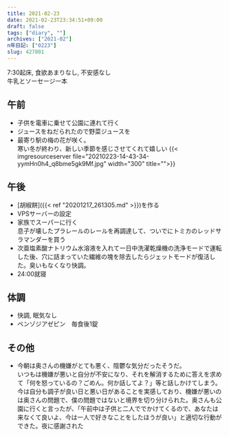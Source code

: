 ```yaml
---
title: 2021-02-23
date: 2021-02-23T23:34:51+09:00
draft: false
tags: ["diary", ""]
archives: ["2021-02"]
n年日記: ["0223"]
slug: 427801
---
```

7:30起床, 食欲あまりなし, 不安感なし  
牛乳とソーセージ一本
## 午前
- 子供を電車に乗せて公園に連れて行く
- ジュースをねだられたので野菜ジュースを
- 最寄り駅の梅の花が咲く。  
寒い冬が終わり、新しい季節を感じさせてくれて嬉しい
{{< imgresourceserver file="20210223-14-43-34-yymHn0h4_q8bme5gk9Mf.jpg" width="300" title="">}}
## 午後
- [胡椒餅]({{< ref "20201217_261305.md" >}})を作る
- VPSサーバーの設定
- 家族でスーパーに行く  
息子が壊したプラレールのレールを再調達して、ついでにトミカのレッドサラマンダーを買う
- 次亜塩素酸ナトリウム水溶液を入れて一日中洗濯乾燥機の洗浄モードで運転した後、穴に詰まっていた繊維の塊を除去したらジェットモードが復活した。臭いもなくなり快調。
- 24:00就寝
## 体調
- 快調, 眠気なし
- ベンゾジアゼピン　毎食後1錠
## その他
- 今朝は奥さんの機嫌がとても悪く、陰鬱な気分だったそうだ。  
いつもは機嫌が悪いと自分が不安になり、それを解消するために答えを求めて「何を怒っているの？ごめん。何か話してよ？」等と話しかけてしまう。今は自分も調子が良い日と悪い日があることを実感しており、機嫌が悪いのは奥さんの問題で、僕の問題ではないと境界を切り分けられた。奥さんも公園に行くと言ったが、「午前中は子供と二人ででかけてくるので、あなたは来なくて良いよ、今は一人で好きなことをしたほうが良い」と適切な行動ができた。夜に感謝された